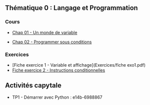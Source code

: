 ## Thématique 0 : Langage et Programmation

### Cours
- [Chap 01 - Un monde de variable](Cours/T0C1.pdf)

- [Chap 02 - Programmer sous conditions](Cours/T0C2.pdf)
### Exercices

- [Fiche exercice 1 - Variable et affichage](Exercices/fiche exo1.pdf)
- [Fiche exercice 2 - Instructions conditionnelles](Exercices/fiche-exo2.pdf)

## Activités capytale 

- TP1 - Démarrer avec Python : e14b-6988867